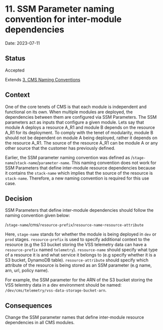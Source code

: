 # 11. SSM Parameter naming convention for inter-module dependencies

Date: 2023-07-11

## Status

Accepted

Extends [3. CMS Naming Conventions](0003-cms-naming-conventions.md)

## Context

One of the core tenets of CMS is that each module is independent and functional on
its own. When multiple modules are deployed, the dependencies between them are
configured via SSM Parameters. The SSM parameters act as inputs that configure a
given module. Lets say that module A deploys a resource A_R1 and module B depends on
the resource A_R1 for its deployment. To comply with the tenet of modularity,
module B should not be dependent on module A being deployed, rather it depends on the
resource A_R1. The source of the resource A_R1 can be module A or any other source that
the customer has previously defined.

Earlier, the SSM parameter naming convention was defined as /`stage-name`/`stack-name`/`parameter-name`.
This naming convention does not work for SSM Parameters that define inter-module resource dependencies
because it contains the `stack-name` which implies that the source of the resource is `stack-name`.
Therefore, a new naming convention is required for this use case.

## Decision

SSM Parameters that define inter-module dependencies should follow the naming convention given below:

/`stage-name`/cms/`resource-prefix`/`resource-name`-`resource-attribute`

Here, `stage-name` stands for whether the module is being deployed in `dev` or `prod` stages.
`resource-prefix` is used to specify additional context to the resource (e.g the S3 bucket storing
the VSS telemetry data can have a `resource-prefix` named `telemetry`). `resource-name` should specify
what type of a resource it is and what service it belongs to (e.g specify whether it is a S3 bucket,
DynamoDB table). `resource-attribute` should specify which attribute of the resource is being stored
as an SSM parameter (e.g name, arn, url, policy name).

For example, the SSM parameter for the ARN of the S3 bucket storing the VSS telemtry data in a dev
environment should be named: `/dev/cms/telemetry/vss-data-storage-bucket-arn`.

## Consequences

Change the SSM parameter names that define inter-module resource dependencies in all CMS modules.

